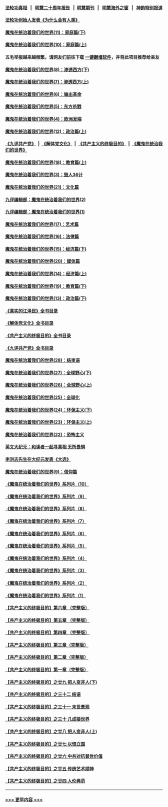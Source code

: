 #### [法轮功真相](https://github.com/gfw-breaker/truth/blob/master/README.md?t=0) &nbsp;&nbsp;|&nbsp;&nbsp; [明慧二十周年报告](https://github.com/gfw-breaker/mh-reports/blob/master/README.md?t=0) &nbsp;&nbsp;|&nbsp;&nbsp;[明慧期刊](https://github.com/gfw-breaker/mh-qikan) &nbsp;&nbsp;|&nbsp;&nbsp; [明慧海外之窗](https://github.com/gfw-breaker/mh-news/blob/master/README.md?t=0) &nbsp;&nbsp;|&nbsp;&nbsp; [神韵特别报道](https://github.com/gfw-breaker/mh-news/blob/master/shenyun.md?t=0)
#### [法轮功创始人发表《为什么会有人类》](../pages/nsc422/n13912117.md?t=02221844) 
#### [魔鬼在统治着我们的世界(11)：家庭篇(下)](../pages/nsc422/n10440961.md?t=02221844) 
#### [魔鬼在统治着我们的世界(10)：家庭篇(上)](../pages/nsc422/n10435448.md?t=02221844) 
#### 五毛举报越来越频繁，请网友们前往下载 [一键翻墙软件](https://github.com/gfw-breaker/ssr-accounts)，并将此项目推荐给亲友
#### [魔鬼在统治着我们的世界(8)：渗透西方(下)](../pages/nsc422/n10429603.md?t=02221844) 
#### [魔鬼在统治着我们的世界(7)：渗透西方(上)](../pages/nsc422/n10426013.md?t=02221844) 
#### [魔鬼在统治着我们的世界(6)：输出革命](../pages/nsc422/n10421536.md?t=02221844) 
#### [魔鬼在统治着我们的世界(5)：东方杀戮](../pages/nsc422/n10417707.md?t=02221844) 
#### [魔鬼在统治着我们的世界(4)：欧洲发端](../pages/nsc422/n10414890.md?t=02221844) 
#### [魔鬼在统治着我们的世界(12)：政治篇(上)](../pages/nsc422/n10444576.md?t=02221844) 
#### [《九评共产党》](https://github.com/begood0513/9ping.md/blob/master/README.md) &nbsp;|&nbsp; [《解体党文化》](../../../../jtdwh.md/blob/master/README.md)  &nbsp;|&nbsp; [《共产主义的终极目的》](../../../../gczydzjmd.md/blob/master/README.md) &nbsp;|&nbsp; [《魔鬼在统治我们的世界》](../../../../mgztzwmdsj.md/blob/master/README.md) 
#### [魔鬼在统治着我们的世界(18)：教育篇(上)](../pages/nsc422/n10526970.md?t=02221844) 
#### [魔鬼在统治着我们的世界(3)：毁人36计](../pages/nsc422/n10411583.md?t=02221844) 
#### [魔鬼在统治着我们的世界(21)：文化篇](../pages/nsc422/n10597706.md?t=02221844) 
#### [九评编辑部：魔鬼在统治着我们的世界(2)](../pages/nsc422/n10410036.md?t=02221844) 
#### [九评编辑部：魔鬼在统治着我们的世界(1)](../pages/nsc422/n10406825.md?t=02221844) 
#### [魔鬼在统治着我们的世界(17)：艺术篇](../pages/nsc422/n10499093.md?t=02221844) 
#### [魔鬼在统治着我们的世界(16)：法律篇](../pages/nsc422/n10485969.md?t=02221844) 
#### [魔鬼在统治着我们的世界(15)：经济篇(下)](../pages/nsc422/n10469975.md?t=02221844) 
#### [魔鬼在统治着我们的世界(20)：媒体篇](../pages/nsc422/n10586579.md?t=02221844) 
#### [魔鬼在统治着我们的世界(14)：经济篇(上)](../pages/nsc422/n10457370.md?t=02221844) 
#### [魔鬼在统治着我们的世界(19)：教育篇(下)](../pages/nsc422/n10564808.md?t=02221844) 
#### [魔鬼在统治着我们的世界(13)：政治篇(下)](../pages/nsc422/n10448270.md?t=02221844) 
#### [《真实的江泽民》全书目录](../pages/nsc422/n13721399.md?t=02221844) 
#### [《解体党文化》全书目录](../pages/nsc422/n13721157.md?t=02221844) 
#### [《共产主义的终极目的》全书目录](../pages/nsc422/n13721048.md?t=02221844) 
#### [《九评共产党》全书目录](../pages/nsc422/n13708085.md?t=02221844) 
#### [魔鬼在统治着我们的世界(28)：结束语](../pages/nsc422/n10936246.md?t=02221844) 
#### [魔鬼在统治着我们的世界(27)：全球野心(下)](../pages/nsc422/n10928319.md?t=02221844) 
#### [魔鬼在统治着我们的世界(26)：全球野心(上)](../pages/nsc422/n10900318.md?t=02221844) 
#### [魔鬼在统治着我们的世界(25)：全球化](../pages/nsc422/n10788205.md?t=02221844) 
#### [魔鬼在统治着我们的世界(24)：环保主义(下)](../pages/nsc422/n10695307.md?t=02221844) 
#### [魔鬼在统治着我们的世界(23)：环保主义(上)](../pages/nsc422/n10688613.md?t=02221844) 
#### [魔鬼在统治着我们的世界(22)：恐怖主义](../pages/nsc422/n10614727.md?t=02221844) 
#### [英文大纪元：和读者一起寻真相 无所畏惧](../pages/nsc422/n12542027.md?t=02221844) 
#### [李洪志先生在大纪元发表《大选》](../pages/nsc422/n12534746.md?t=02221844) 
#### [魔鬼在统治着我们的世界(9)：信仰篇](../pages/nsc422/n10432159.md?t=02221844) 
#### [《魔鬼在统治着我们的世界》系列片（10）](../pages/nsc422/n12292670.md?t=02221844) 
#### [《魔鬼在统治着我们的世界》系列片（9）](../pages/nsc422/n12290859.md?t=02221844) 
#### [《魔鬼在统治着我们的世界》系列片（8）](../pages/nsc422/n12287445.md?t=02221844) 
#### [《魔鬼在统治着我们的世界》系列片（7）](../pages/nsc422/n12283425.md?t=02221844) 
#### [《魔鬼在统治着我们的世界》系列片（6）](../pages/nsc422/n12282314.md?t=02221844) 
#### [《魔鬼在统治着我们的世界》系列片（5）](../pages/nsc422/n12281419.md?t=02221844) 
#### [《魔鬼在统治着我们的世界》系列片（4）](../pages/nsc422/n12274024.md?t=02221844) 
#### [《魔鬼在统治着我们的世界》系列片（3）](../pages/nsc422/n12271322.md?t=02221844) 
#### [《魔鬼在统治着我们的世界》系列片（2）](../pages/nsc422/n12269049.md?t=02221844) 
#### [《魔鬼在统治着我们的世界》系列片（1）](../pages/nsc422/n12267575.md?t=02221844) 
#### [【共产主义的终极目的】第六章 （完整版）](../pages/nsc422/n11428913.md?t=02221844) 
#### [【共产主义的终极目的】第五章 （完整版）](../pages/nsc422/n11428912.md?t=02221844) 
#### [【共产主义的终极目的】第四章 （完整版）](../pages/nsc422/n11428907.md?t=02221844) 
#### [【共产主义的终极目的】第三章（完整版）](../pages/nsc422/n11428848.md?t=02221844) 
#### [【共产主义的终极目的】第二章（完整版）](../pages/nsc422/n11428831.md?t=02221844) 
#### [【共产主义的终极目的】第一章（完整版）](../pages/nsc422/n11417651.md?t=02221844) 
#### [【共产主义的终极目的】之廿九 把人变非人(下)](../pages/nsc422/n11344140.md?t=02221844) 
#### [【共产主义的终极目的】之三十二 结语](../pages/nsc422/n11360535.md?t=02221844) 
#### [【共产主义的终极目的】之三十一 末世景观](../pages/nsc422/n11351129.md?t=02221844) 
#### [【共产主义的终极目的】之三十 几成狼世界](../pages/nsc422/n11348280.md?t=02221844) 
#### [【共产主义的终极目的】之廿八 把人变非人(上)](../pages/nsc422/n11340492.md?t=02221844) 
#### [【共产主义的终极目的】之廿七 以恨立国](../pages/nsc422/n11336944.md?t=02221844) 
#### [【共产主义的终极目的】之廿六 中共对抗普世价值](../pages/nsc422/n11324785.md?t=02221844) 
#### [【共产主义的终极目的】之廿五 传统艺术颂神](../pages/nsc422/n11296396.md?t=02221844) 
#### [【共产主义的终极目的】之廿四 人伦典范](../pages/nsc422/n11296397.md?t=02221844) 

----
#### [ >>> 更早内容 <<< ](../indexes/nsc422-earlier.md)
